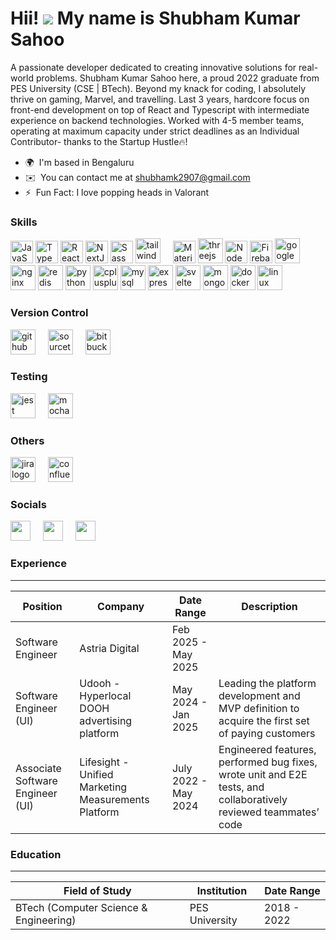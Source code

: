 Hii! ![](https://user-images.githubusercontent.com/18350557/176309783-0785949b-9127-417c-8b55-ab5a4333674e.gif) My name is Shubham Kumar Sahoo
=======================================================================================================================================

A passionate developer dedicated to creating innovative solutions for real-world problems. Shubham Kumar Sahoo here, a proud 2022 graduate from PES University (CSE | BTech). Beyond my knack for coding, I absolutely thrive on gaming, Marvel, and travelling.
Last 3 years, hardcore focus on front-end development on top of React and Typescript with intermediate experience on backend technologies. Worked with 4-5 member teams, operating at maximum capacity under strict deadlines as an Individual Contributor- thanks to the Startup Hustle🔥!

* 🌍  I'm based in Bengaluru
* ✉️  You can contact me at [shubhamk2907@gmail.com](mailto:shubhamk2907@gmail.com)
* ⚡  Fun Fact: I love popping heads in Valorant

### Skills

<p align="left">
<a href="https://developer.mozilla.org/en-US/docs/Web/JavaScript" target="_blank" rel="noreferrer"><img src="https://raw.githubusercontent.com/danielcranney/readme-generator/main/public/icons/skills/javascript-colored.svg" width="36" height="36" alt="JavaScript" /></a>
<a href="https://www.typescriptlang.org/" target="_blank" rel="noreferrer"><img src="https://raw.githubusercontent.com/danielcranney/readme-generator/main/public/icons/skills/typescript-colored.svg" width="36" height="36" alt="TypeScript" /></a>
<a href="https://reactjs.org/" target="_blank" rel="noreferrer"><img src="https://raw.githubusercontent.com/danielcranney/readme-generator/main/public/icons/skills/react-colored.svg" width="36" height="36" alt="React" /></a>
<a href="https://nextjs.org/docs" target="_blank" rel="noreferrer"><img src="https://raw.githubusercontent.com/danielcranney/readme-generator/main/public/icons/skills/nextjs-colored.svg" width="36" height="36" alt="NextJs" /></a>
<a href="https://sass-lang.com/" target="_blank" rel="noreferrer"><img src="https://raw.githubusercontent.com/danielcranney/readme-generator/main/public/icons/skills/sass-colored.svg" width="36" height="36" alt="Sass" /></a>
<img src="https://cdn.jsdelivr.net/gh/devicons/devicon/icons/tailwindcss/tailwindcss-original-wordmark.svg" height="40" alt="tailwindcss logo"  />
  <img width="12" />
<a href="https://mui.com/" target="_blank" rel="noreferrer"><img src="https://raw.githubusercontent.com/danielcranney/readme-generator/main/public/icons/skills/materialui-colored.svg" width="36" height="36" alt="Material UI" /></a>
<img src="https://cdn.jsdelivr.net/gh/devicons/devicon/icons/threejs/threejs-original.svg" height="40" alt="threejs logo"  />
<a href="https://nodejs.org/en/" target="_blank" rel="noreferrer"><img src="https://raw.githubusercontent.com/danielcranney/readme-generator/main/public/icons/skills/nodejs-colored.svg" width="36" height="36" alt="NodeJS" /></a>
<a href="https://firebase.google.com/" target="_blank" rel="noreferrer"><img src="https://raw.githubusercontent.com/danielcranney/readme-generator/main/public/icons/skills/firebase-colored.svg" width="36" height="36" alt="Firebase" /></a>
      <img src="https://cdn.jsdelivr.net/gh/devicons/devicon/icons/googlecloud/googlecloud-original.svg" height="40" alt="googlecloud logo"  />
  
  <img src="https://cdn.jsdelivr.net/gh/devicons/devicon/icons/nginx/nginx-original.svg" height="40" alt="nginx logo"  />
  
  <img src="https://cdn.jsdelivr.net/gh/devicons/devicon/icons/redis/redis-original.svg" height="40" alt="redis logo"  />
  
  <img src="https://cdn.jsdelivr.net/gh/devicons/devicon/icons/python/python-original.svg" height="40" alt="python logo"  />

  <img src="https://cdn.jsdelivr.net/gh/devicons/devicon/icons/cplusplus/cplusplus-original.svg" height="40" alt="cplusplus logo"  />

  <img src="https://cdn.jsdelivr.net/gh/devicons/devicon/icons/mysql/mysql-original.svg" height="40" alt="mysql logo"  />
  
  <img src="https://cdn.jsdelivr.net/gh/devicons/devicon/icons/express/express-original.svg" height="40" alt="express logo"  />
  
  <img src="https://cdn.jsdelivr.net/gh/devicons/devicon/icons/svelte/svelte-original.svg" height="40" alt="svelte logo"  />
  
  <img src="https://cdn.jsdelivr.net/gh/devicons/devicon/icons/mongodb/mongodb-original.svg" height="40" alt="mongodb logo"  />
  
  <img src="https://cdn.jsdelivr.net/gh/devicons/devicon/icons/docker/docker-original.svg" height="40" alt="docker logo"  />
  
  <img src="https://cdn.jsdelivr.net/gh/devicons/devicon/icons/linux/linux-original.svg" height="40" alt="linux logo"  />
</p>

### Version Control

<p align="left">
<img src="https://cdn.jsdelivr.net/gh/devicons/devicon/icons/github/github-original.svg" height="40" alt="github logo"  />
  <img width="12" />
<img src="https://cdn.jsdelivr.net/gh/devicons/devicon/icons/sourcetree/sourcetree-original.svg" height="40" alt="sourcetree logo"  />
  <img width="12" />
      <img src="https://cdn.jsdelivr.net/gh/devicons/devicon/icons/bitbucket/bitbucket-original.svg" height="40" alt="bitbucket logo"  />
</p>

### Testing

<p align="left">
<img src="https://cdn.jsdelivr.net/gh/devicons/devicon/icons/jest/jest-plain.svg" height="40" alt="jest logo"  /> <img width="12" />
<img src="https://cdn.jsdelivr.net/gh/devicons/devicon/icons/mocha/mocha-plain.svg" height="40" alt="mocha logo"  />
  <img width="12" />
</p>

### Others

<p align="left">
      <img src="https://cdn.jsdelivr.net/gh/devicons/devicon/icons/jira/jira-original.svg" height="40" alt="jira logo"  />
  <img width="12" />
  <img src="https://cdn.jsdelivr.net/gh/devicons/devicon/icons/confluence/confluence-original.svg" height="40" alt="confluence logo"  />
</p>

### Socials

<p align="left"> 
<a href="https://www.github.com/ShubhamK-2907" target="_blank" rel="noreferrer"><img src="https://raw.githubusercontent.com/danielcranney/readme-generator/main/public/icons/socials/github.svg" width="32" height="32" /></a> 
      <img width="12" />
<a href="https://www.linkedin.com/in/shubham-kumar-sahoo2907/" target="_blank" rel="noreferrer"><img src="https://raw.githubusercontent.com/danielcranney/readme-generator/main/public/icons/socials/linkedin.svg" width="32" height="32" /></a>
      <img width="12" />
<a href="https://www.instagram.com/shubhamkumar_29/" target="_blank" rel="noreferrer"><img src="https://raw.githubusercontent.com/danielcranney/readme-generator/main/public/icons/socials/instagram.svg" width="32" height="32" /></a>
</p>

### Experience

---

| Position | Company | Date Range | Description |  
| ------------- | ------------- | ------------- | ------------- |
| Software Engineer | Astria Digital | Feb 2025 - May 2025 
| Software Engineer (UI) | Udooh - Hyperlocal DOOH advertising platform | May 2024 - Jan 2025 | Leading the platform development and MVP definition to acquire the first set of paying customers |
| Associate Software Engineer (UI) | Lifesight - Unified Marketing Measurements Platform | July 2022 - May 2024 | Engineered features, performed bug fixes, wrote unit and E2E tests, and collaboratively reviewed teammates’ code |

### Education

---

| Field of Study | Institution | Date Range | 
| ------------- | ------------- | ------------- | 
| BTech (Computer Science & Engineering) | PES University | 2018 - 2022 |
